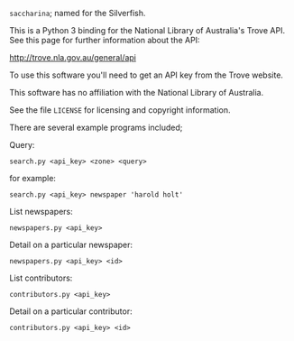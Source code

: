 
`saccharina`; named for the Silverfish.

This is a Python 3 binding for the National Library of Australia's
Trove API. See this page for further information about the API:

http://trove.nla.gov.au/general/api

To use this software you'll need to get an API key from the Trove
website.

This software has no affiliation with the National Library of Australia.

See the file `LICENSE` for licensing and copyright information.

There are several example programs included;

Query:

    search.py <api_key> <zone> <query>

for example:

    search.py <api_key> newspaper 'harold holt'

List newspapers:

    newspapers.py <api_key>

Detail on a particular newspaper:

    newspapers.py <api_key> <id>

List contributors:

    contributors.py <api_key>

Detail on a particular contributor:

    contributors.py <api_key> <id>

